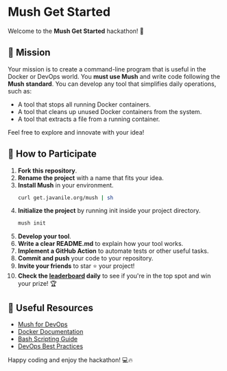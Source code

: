 # Mush Get Started

Welcome to the **Mush Get Started** hackathon! 🚀

## 🌟 Mission
Your mission is to create a command-line program that is useful in the Docker or DevOps world. You **must use Mush** and write code following the **Mush standard**. You can develop any tool that simplifies daily operations, such as:

- A tool that stops all running Docker containers.
- A tool that cleans up unused Docker containers from the system.
- A tool that extracts a file from a running container.

Feel free to explore and innovate with your idea!

## 🚀 How to Participate

1. **Fork this repository**.
2. **Rename the project** with a name that fits your idea.
3. **Install Mush** in your environment.
   ```sh
   curl get.javanile.org/mush | sh
   ```
4. **Initialize the project** by running init inside your project directory.
   ```sh
   mush init
   ```
6. **Develop your tool**.
7. **Write a clear README.md** to explain how your tool works.
8. **Implement a GitHub Action** to automate tests or other useful tasks.
9. **Commit and push** your code to your repository.
10. **Invite your friends** to star ⭐ your project!
11. **Check the [leaderboard](https://www.javanile.org/hackathon/#leaderboard) daily** to see if you're in the top spot and win your prize! 🏆

## 🔗 Useful Resources
- [Mush for DevOps](https://mush.javanile.org/)
- [Docker Documentation](https://docs.docker.com/)
- [Bash Scripting Guide](https://mush.javanile.org/guidelines/)
- [DevOps Best Practices](https://jeewansooriyaarachchi.medium.com/useful-cli-tools-for-devops-engineers-9135db91725b)

Happy coding and enjoy the hackathon! 💻🔥
